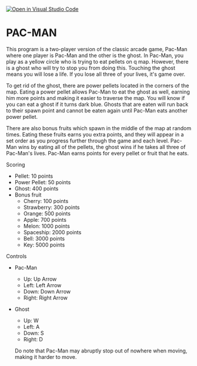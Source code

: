 [![Open in Visual Studio Code](https://classroom.github.com/assets/open-in-vscode-c66648af7eb3fe8bc4f294546bfd86ef473780cde1dea487d3c4ff354943c9ae.svg)](https://classroom.github.com/online_ide?assignment_repo_id=7926650&assignment_repo_type=AssignmentRepo)
# PAC-MAN

This program is a two-player version of the classic arcade game, Pac-Man where one player is Pac-Man and the other is the ghost. In Pac-Man, you play as a yellow circle who is trying to eat pellets on q map. However, there is a ghost who will try to stop you from doing this. Touching the ghost means you will lose a life. If you lose all three of your lives, it's game over. 

To get rid of the ghost, there are power pellets located in the corners of the map. Eating a power pellet allows Pac-Man to eat the ghost as well, earning him more points and making it easier to traverse the map. You will know if you can eat a ghost if it turns dark blue. Ghosts that are eaten will run back to their spawn point and cannot be eaten again until Pac-Man eats another power pellet. 

There are also bonus fruits which spawn in the middle of the map at random times. Eating these fruits earns you extra points, and they will appear in a set order as you progress further through the game and each level. Pac-Man wins by eating all of the pellets, the ghost wins if he takes all three of Pac-Man's lives. Pac-Man earns points for every pellet or fruit that he eats.  

Scoring
- Pellet: 10 points
- Power Pellet: 50 points
- Ghost: 400 points
- Bonus fruit
  - Cherry: 100 points
  - Strawberry: 300 points
  - Orange: 500 points
  - Apple: 700 points
  - Melon: 1000 points
  - Spaceship: 2000 points
  - Bell: 3000 points
  - Key: 5000 points

Controls
- Pac-Man
  - Up: Up Arrow
  - Left: Left Arrow
  - Down: Down Arrow
  - Right: Right Arrow

- Ghost
  - Up: W
  - Left: A
  - Down: S
  - Right: D

  Do note that Pac-Man may abruptly stop out of nowhere when moving, making it harder to move.

